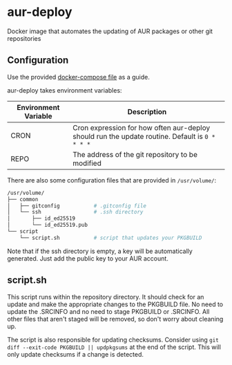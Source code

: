 # aur-deploy
Docker image that automates the updating of AUR packages or other git repositories

## Configuration

Use the provided [docker-compose file](docker-compose.yml) as a guide. 

aur-deploy takes environment variables:

| Environment Variable | Description                                                                                    |
|----------------------|------------------------------------------------------------------------------------------------|
| CRON                 | Cron expression for how often aur-deploy should run the update routine. Default is `0 * * * *` |
| REPO                 | The address of the git repository to be modified                                               |

There are also some configuration files that are provided in `/usr/volume/`:

```bash
/usr/volume/
├── common
│   ├── gitconfig           # .gitconfig file
│   └── ssh                 # .ssh directory
│       ├── id_ed25519
│       └── id_ed25519.pub
└── script
    └── script.sh           # script that updates your PKGBUILD
```

Note that if the ssh directory is empty, a key will be automatically generated. Just add the public key to your AUR account.

## script.sh

This script runs within the repository directory. It should check for an update and make the appropriate changes to the PKGBUILD file. No need to update the .SRCINFO and no need to stage PKGBUILD or .SRCINFO. All other files that aren't staged will be removed, so don't worry about cleaning up.

The script is also responsible for updating checksums. Consider using `git diff --exit-code PKGBUILD || updpkgsums` at the end of the script. This will only update checksums if a change is detected.